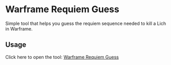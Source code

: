 # Warframe Requiem Guess

Simple tool that helps you guess the requiem sequence needed to kill a Lich in Warframe.

## Usage

Click here to open the tool: [Warframe Requiem Guess](https://ydrogen.github.io/warframe-requiem-guess/)
